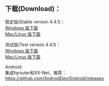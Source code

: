
## 下载(Download)：
稳定版(Stable version 4.4.1)：  
[Windows 版下载](https://github.com/XX-net/XX-Net/releases/download/4.4.1/XX-Net-windows-4.4.1.7z)   
[Mac/Linux 版下载](https://github.com/XX-net/XX-Net/archive/4.4.1.zip)  


测试版(Test version 4.4.1)：  
[Windows 版下载](https://github.com/XX-net/XX-Net/releases/download/4.4.1/XX-Net-windows-4.4.1.7z)   
[Mac/Linux 版下载](https://github.com/XX-net/XX-Net/archive/4.4.1.zip)  


Android:  
集成fqrouter和XX-Net，推荐：  
https://github.com/XndroidDev/Xndroid/releases
